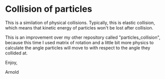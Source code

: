# Collision of particles

This is a similation of physical collisions. Typically, this is elastic collision, which means that kinetic energy of particles won't be lost after collision.

This is an improvement over my other repository called "particles_collision", because this time I used matrix of rotation and a little bit more physics to calculate the angle particles will move to with respect to the angle they collided at.

Enjoy,

Arnold
